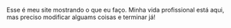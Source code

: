Esse é meu site mostrando o que eu faço. Minha vida profissional está aqui, mas preciso modificar alguams coisas e terminar já!
